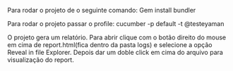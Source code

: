 Para rodar o projeto de o seguinte comando:
 Gem install bundler

Para rodar o projeto passar o profile:
cucumber -p default -t @testeyaman

O projeto gera um relatório. Para abrir clique com o botão direito do mouse em cima de report.html(fica dentro da pasta logs) e selecione a opção Reveal in file Explorer. Depois dar um doble click em cima do arquivo para visualização do report.

